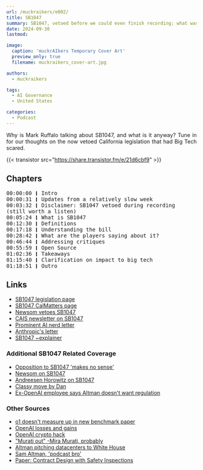```yaml
---
url: /muckraikers/e002/
title: SB1047
summary: SB1047, vetoed before we could even finish recording; what was it about and how'd we get here?
date: 2024-09-30
lastmod: 

image:
  caption: 'muckrAIkers Temporary Cover Art'
  preview_only: true
  filename: muckraikers_cover-art.jpg

authors:
  - muckraikers

tags:
  - AI Governance
  - United States

categories: 
  - Podcast
---
```


<div style="text-align: justify">
Why is Mark Ruffalo talking about SB1047, and what is it anyway? Tune in for our thoughts on the now vetoed California legislation that had Big Tech scared.

{{< transistor src="https://share.transistor.fm/e/21d6cbf9" >}}
</div>

## Chapters

<div style="text-align: left; font-family:monospace;">
00:00:00 ❙ Intro<br>
00:00:31 ❙ Updates from a relatively slow week<br>
00:03:32 ❙ Disclaimer: SB1047 vetoed during recording (still worth a listen)<br>
00:05:24 ❙ What is SB1047<br>
00:12:30 ❙ Definitions<br>
00:17:18 ❙ Understanding the bill<br>
00:28:42 ❙ What are the players saying about it?<br>
00:46:44 ❙ Addressing critiques<br>
00:55:59 ❙ Open Source<br>
01:02:36 ❙ Takeaways<br>
01:15:40 ❙ Clarification on impact to big tech<br>
01:18:51 ❙ Outro
</div>

## Links
- [SB1047 legislation page](https://legiscan.com/CA/text/SB1047/2023)
- [SB1047 CalMatters page](https://digitaldemocracy.calmatters.org/bills/ca_202320240sb1047)
- [Newsom vetoes SB1047](https://calmatters.org/economy/2024/09/california-artificial-intelligence-bill-veto/)
- [CAIS newsletter on SB1047](https://newsletter.safe.ai/p/aisn-40-california-ai-legislation)
- [Prominent AI nerd letter](https://safesecureai.org/experts)
- [Anthropic's letter](https://cdn.sanity.io/files/4zrzovbb/website/6a3b14a98a781a6b69b9a3c5b65da26a44ecddc6.pdf)
- [SB1047 ~explainer](https://thezvi.substack.com/p/guide-to-sb-1047)

### Additional SB1047 Related Coverage
- [Opposition to SB1047 'makes no sense'](https://techcrunch.com/2024/08/21/openais-opposition-to-californias-ai-law-makes-no-sense-says-state-senator/)
- [Newsom on SB1047](https://techcrunch.com/2024/09/17/governor-newsom-on-california-ai-bill-sb-1047-i-cant-solve-for-everything/)
- [Andreesen Horowitz on SB1047](https://a16z.com/sb-1047-what-you-need-to-know-with-anjney-midha/)
- [Classy move by Dan](https://x.com/DanHendrycks/status/1816523907777888563)
- [Ex-OpenAI employee says Altman doesn't want regulation](https://www.windowscentral.com/software-apps/ex-openai-researchers-claim-sam-altmans-public-support-for-ai-regulation-is-a-facade-when-actual-regulation-is-on-the-table-he-opposes-it)


### Other Sources
- [o1 doesn't measure up in new benchmark paper](https://x.com/shishirpatil_/status/1837205152132153803)
- [OpenAI losses and gains](https://www.cnbc.com/2024/09/27/openai-sees-5-billion-loss-this-year-on-3point7-billion-in-revenue.html?__source=threads%7Cmain)
- [OpenAI crypto hack](https://www.engadget.com/social-media/openais-x-account-was-hacked-to-promote-a-crypto-scam-130020696.html?guccounter=1)
- ["Murati out" -Mira Murati, probably](https://x.com/miramurati/status/1839025700009030027)
- [Altman pitching datacenters to White House](https://www.bloomberg.com/news/articles/2024-09-24/openai-pitched-white-house-on-unprecedented-data-center-buildout)
- [Sam Altman, 'podcast bro'](https://www.tomshardware.com/tech-industry/tsmc-execs-allegedly-dismissed-openai-ceo-sam-altman-as-podcasting-bro)
- [Paper: Contract Design with Safety Inspections](https://arxiv.org/abs/2311.02537)
